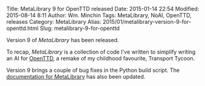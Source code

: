 Title: MetaLibrary 9 for OpenTTD released
Date: 2015-01-14 22:54
Modified: 2015-08-14 8:11
Author: Wm. Minchin
Tags: MetaLibrary, NoAI, OpenTTD, releases
Category: MetaLibrary
Alias: 2015/01/metalibrary-version-9-for-openttd.html
Slug: metalibrary-9-for-openttd

Version 9 of *MetaLibrary* has been released.

To recap, *MetaLibrary* is a collection of code I've written to simplify
writing an AI for [OpenTTD](http://www.openttd.org/), a remake of my
childhood favourite, Transport Tycoon.

Version 9 brings a couple of bug fixes in the Python build script. The
[documentation for MetaLibrary](http://minchin.ca/openttd-metalibrary/)
has also been updated.
